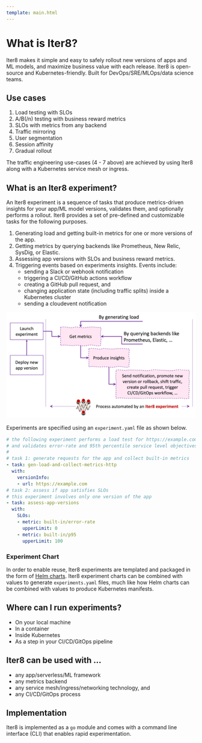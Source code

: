 ```yaml
---
template: main.html
---
```


# What is Iter8?
Iter8 makes it simple and easy to safely rollout new versions of apps and ML models, and maximize business value with each release. Iter8 is open-source and Kubernetes-friendly. Built for DevOps/SRE/MLOps/data science teams.

## Use cases

1.  Load testing with SLOs
2.  A/B(/n) testing with business reward metrics
3.  SLOs with metrics from any backend
4.  Traffic mirroring
5.  User segmentation
6.  Session affinity
7.  Gradual rollout

The traffic engineering use-cases (4 - 7 above) are achieved by using Iter8 along with a Kubernetes service mesh or ingress.

## What is an Iter8 experiment?
An Iter8 experiment is a sequence of tasks that produce metrics-driven insights for your app/ML model versions, validates them, and optionally performs a rollout. Iter8 provides a set of pre-defined and customizable tasks for the following purposes.

1.  Generating load and getting built-in metrics for one or more versions of the app.
2.  Getting metrics by querying backends like Prometheus, New Relic, SysDig, or Elastic.
3.  Assessing app versions with SLOs and business reward metrics.
4.  Triggering events based on experiments insights. Events include:
      * sending a Slack or webhook notification
      * triggering a CI/CD/GitHub actions workflow
      * creating a GitHub pull request, and 
      * changing application state (including traffic splits) inside a Kubernetes cluster
      * sending a cloudevent notification

![Process automated by an Iter8 experiment](images/whatisiter8.png)

Experiments are specified using an `experiment.yaml` file as shown below.
```yaml
# the following experiment performs a load test for https://example.com
# and validates error-rate and 95th percentile service level objectives (SLOs)
# 
# task 1: generate requests for the app and collect built-in metrics
- task: gen-load-and-collect-metrics-http
  with:
    versionInfo:
    - url: https://example.com
# task 2: assess if app satisfies SLOs
# this experiment involves only one version of the app
- task: assess-app-versions
  with:
    SLOs:
    - metric: built-in/error-rate
      upperLimit: 0
    - metric: built-in/p95
      upperLimit: 100
```

### Experiment Chart
In order to enable reuse, Iter8 experiments are templated and packaged in the form of [Helm charts](https://helm.sh/docs/topics/charts/). Iter8 experiment charts can be combined with values to generate `experiments.yaml` files, much like how Helm charts can be combined with values to produce Kubernetes manifests.

## Where can I run experiments?

* On your local machine
* In a container
* Inside Kubernetes
* As a step in your CI/CD/GitOps pipeline

## Iter8 can be used with ...

  * any app/serverless/ML framework
  * any metrics backend
  * any service mesh/ingress/networking technology, and 
  * any CI/CD/GitOps process

## Implementation

Iter8 is implemented as a `go` module and comes with a command line interface (CLI) that enables rapid experimentation.
